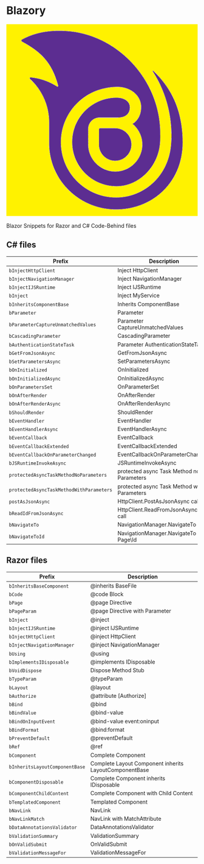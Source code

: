 # Blazory

![blazory](https://github.com/bartvanhoey/blazory/blob/master/images/blazory-icon.png?raw=true)

Blazor Snippets for Razor and C# Code-Behind files

## C# files

| Prefix                                 | Description
|----------------------------------------|----------------------------------------------|
|`bInjectHttpClient`                     | Inject HttpClient
|`bInjectNavigationManager`              | Inject NavigationManager
|`bInjectIJSRuntime`                     | Inject IJSRuntime
|`bInject`                               | Inject MyService
|`bInheritsComponentBase`                | Inherits ComponentBase
|`bParameter`                            | Parameter
|`bParameterCaptureUnmatchedValues`      | Parameter CaptureUnmatchedValues
|`bCascadingParameter`                   | CascadingParameter
|`bAuthenticationStateTask`              | Parameter AuthenticationStateTask
|`bGetFromJsonAsync`                     | GetFromJsonAsync
|`bSetParametersAsync`                   | SetParametersAsync
|`bOnInitialized`                        | OnInitialized
|`bOnInitializedAsync`                   | OnInitializedAsync
|`bOnParametersSet`                      | OnParameterSet
|`bOnAfterRender`                        | OnAfterRender
|`bOnAfterRenderAsync`                   | OnAfterRenderAsync
|`bShouldRender`                         | ShouldRender
|`bEventHandler`                         | EventHandler
|`bEventHandlerAsync`                    | EventHandlerAsync
|`bEventCallback`                        | EventCallback
|`bEventCallbackExtended`                | EventCallbackExtended
|`bEventCallbackOnParameterChanged`      | EventCallbackOnParameterChanged
|`bJSRuntimeInvokeAsync`                 | JSRuntimeInvokeAsync
|`protectedAsyncTaskMethodNoParameters`  | protected async Task Method no Parameters
|`protectedAsyncTaskMethodWithParameters`| protected async Task Method with Parameters
|`postAsJsonAsync`                       | HttpClient.PostAsJsonAsync call
|`bReadIdFromJsonAsync`                  | HttpClient.ReadFromJsonAsync\<int> call
|`bNavigateTo`                           | NavigationManager.NavigateTo Page
|`bNavigateToId`                         | NavigationManager.NavigateTo Page\Id

## Razor files

| Prefix                             | Description
|------------------------------------|----------------------------------------------|
|`bInheritsBaseComponent`            | @inherits BaseFile
|`bCode`                             | @code Block
|`bPage`                             | @page Directive
|`bPageParam`                        | @page Directive with Parameter
|`bInject`                           | @inject
|`bInjectIJSRuntime`                 | @inject IJSRuntime
|`bInjectHttpClient`                 | @inject HttpClient
|`bInjectNavigationManager`          | @inject NavigationManager
|`bUsing`                            | @using
|`bImplementsIDisposable`            | @implements IDisposable
|`bVoidDispose`                      | Dispose Method Stub
|`bTypeParam`                        | @typeParam
|`bLayout`                           | @layout
|`bAuthorize`                        | @attribute [Authorize]
|`bBind`                             | @bind
|`bBindValue`                        | @bind-value
|`bBindOnInputEvent`                 | @bind-value event:oninput
|`bBindFormat`                       | @bind:format
|`bPreventDefault`                   | @preventDefault
|`bRef`                              | @ref
|`bComponent`                        | Complete Component
|`bInheritsLayoutComponentBase`      | Complete Layout Component inherits LayoutComponentBase
|`bComponentDisposable`              | Complete Component inherits IDisposable
|`bComponentChildContent`            | Complete Component with Child Content
|`bTemplatedComponent`               | Templated Component
|`bNavLink`                          | NavLink
|`bNavLinkMatch`                     | NavLink with MatchAttribute
|`bDataAnnotationsValidator`         | DataAnnotationsValidator
|`bValidationSummary`                | ValidationSummary
|`bOnValidSubmit`                    | OnValidSubmit
|`bValidationMessageFor`             | ValidationMessageFor
